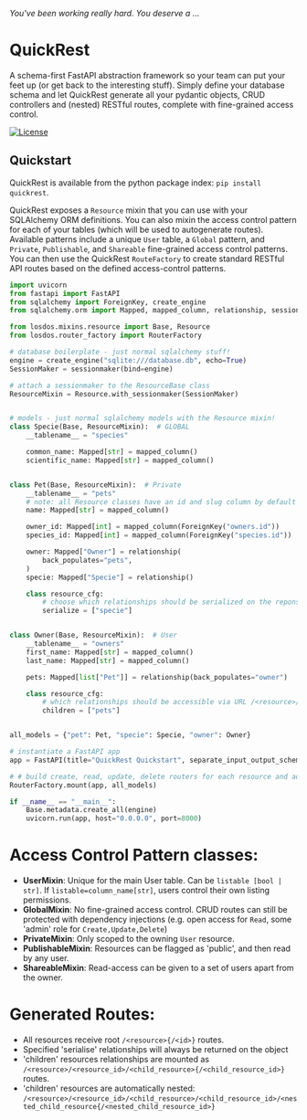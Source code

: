 _You've been working really hard. You deserve a ..._

# QuickRest

A schema-first FastAPI abstraction framework so your team can put your feet up (or get back to the interesting stuff).
Simply define your database schema and let QuickRest generate all your pydantic objects, CRUD controllers and (nested) RESTful routes, complete with fine-grained access control.

[![License][license badge]][license]

[license badge]: https://img.shields.io/badge/License-MIT-blue.svg
[license]: https://opensource.org/licenses/MIT

## Quickstart

QuickRest is available from the python package index: `pip install quickrest`.

QuickRest exposes a `Resource` mixin that you can use with your SQLAlchemy ORM definitions.
You can also mixin the access control pattern for each of your tables (which will be used to autogenerate routes).
Available patterns include a unique `User` table, a `Global` pattern, and `Private`, `Publishable`, and `Shareable` fine-grained access control patterns.
You can then use the QuickRest `RouteFactory` to create standard RESTful API routes based on the defined access-control patterns.

```python
import uvicorn
from fastapi import FastAPI
from sqlalchemy import ForeignKey, create_engine
from sqlalchemy.orm import Mapped, mapped_column, relationship, sessionmaker

from losdos.mixins.resource import Base, Resource
from losdos.router_factory import RouterFactory

# database boilerplate - just normal sqlalchemy stuff!
engine = create_engine("sqlite:///database.db", echo=True)
SessionMaker = sessionmaker(bind=engine)

# attach a sessionmaker to the ResourceBase class
ResourceMixin = Resource.with_sessionmaker(SessionMaker)


# models - just normal sqlalchemy models with the Resource mixin!
class Specie(Base, ResourceMixin):  # GLOBAL
    __tablename__ = "species"

    common_name: Mapped[str] = mapped_column()
    scientific_name: Mapped[str] = mapped_column()


class Pet(Base, ResourceMixin):  # Private
    __tablename__ = "pets"
    # note: all Resource classes have an id and slug column by default
    name: Mapped[str] = mapped_column()

    owner_id: Mapped[int] = mapped_column(ForeignKey("owners.id"))
    species_id: Mapped[int] = mapped_column(ForeignKey("species.id"))

    owner: Mapped["Owner"] = relationship(
        back_populates="pets",
    )
    specie: Mapped["Specie"] = relationship()

    class resource_cfg:
        # choose which relationships should be serialized on the reponse
        serialize = ["specie"]


class Owner(Base, ResourceMixin):  # User
    __tablename__ = "owners"
    first_name: Mapped[str] = mapped_column()
    last_name: Mapped[str] = mapped_column()

    pets: Mapped[list["Pet"]] = relationship(back_populates="owner")

    class resource_cfg:
        # which relationships should be accessible via URL /<resource>/<id>/<relationship>
        children = ["pets"]


all_models = {"pet": Pet, "specie": Specie, "owner": Owner}

# instantiate a FastAPI app
app = FastAPI(title="QuickRest Quickstart", separate_input_output_schemas=False)

# # build create, read, update, delete routers for each resource and add them to the app
RouterFactory.mount(app, all_models)

if __name__ == "__main__":
    Base.metadata.create_all(engine)
    uvicorn.run(app, host="0.0.0.0", port=8000)
```


# Access Control Pattern classes:

- **UserMixin**: Unique for the main User table. Can be `listable [bool | str]`. If `listable=column_name[str]`, users control their own listing permissions.
- **GlobalMixin**: No fine-grained access control. CRUD routes can still be protected with dependency injections (e.g. open access for `Read`, some 'admin' role for `Create,Update,Delete`)
- **PrivateMixin**: Only scoped to the owning `User` resource.
- **PublishableMixin**: Resources can be flagged as 'public', and then read by any user.
- **ShareableMixin**: Read-access can be given to a set of users apart from the owner.

# Generated Routes:

- All resources receive root `/<resource>{/<id>}` routes.
- Specified 'serialise' relationships will always be returned on the object
- 'children' resources relationships are mounted as  `/<resource>/<resource_id>/<child_resource>{/<child_resource_id>}` routes.
- 'children' resources are automatically nested: `/<resource>/<resource_id>/<child_resource>/<child_resource_id>/<nested_child_resource{/<nested_child_resource_id>}`

